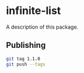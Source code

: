 # infinite-list

A description of this package.

## Publishing

```bash
git tag 1.1.0
git push --tags
```

